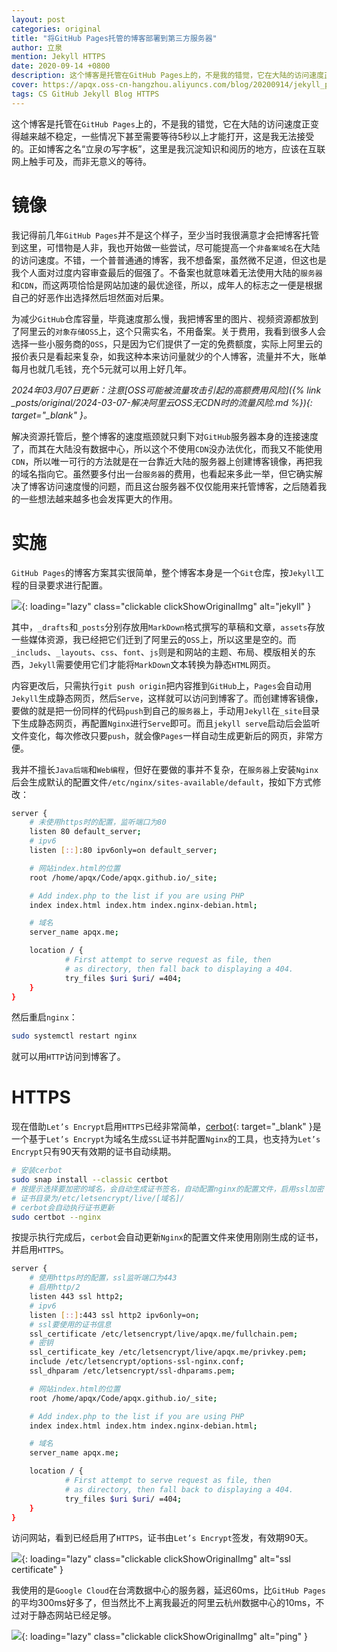 ```yaml
---
layout: post
categories: original
title: "将GitHub Pages托管的博客部署到第三方服务器"
author: 立泉
mention: Jekyll HTTPS
date: 2020-09-14 +0800
description: 这个博客是托管在GitHub Pages上的，不是我的错觉，它在大陆的访问速度正变得越来越不稳定，一些情况下甚至需要等待5秒以上才能打开，这是我无法接受的。正如博客之名“立泉の写字板”，这里是我沉淀知识和阅历的地方，应该在互联网上触手可及，而非无意义的等待。
cover: https://apqx.oss-cn-hangzhou.aliyuncs.com/blog/20200914/jekyll_project.png
tags: CS GitHub Jekyll Blog HTTPS
---
```


这个博客是托管在`GitHub Pages`上的，不是我的错觉，它在大陆的访问速度正变得越来越不稳定，一些情况下甚至需要等待5秒以上才能打开，这是我无法接受的。正如博客之名“立泉の写字板”，这里是我沉淀知识和阅历的地方，应该在互联网上触手可及，而非无意义的等待。

# 镜像

我记得前几年`GitHub Pages`并不是这个样子，至少当时我很满意才会把博客托管到这里，可惜物是人非，我也开始做一些尝试，尽可能提高一个`非备案域名`在大陆的访问速度。不错，一个普普通通的博客，我不想备案，虽然微不足道，但这也是我个人面对过度内容审查最后的倔强了。不备案也就意味着无法使用大陆的`服务器`和`CDN`，而这两项恰恰是网站加速的最优途径，所以，成年人的标志之一便是根据自己的好恶作出选择然后坦然面对后果。

为减少`GitHub`仓库容量，毕竟速度那么慢，我把博客里的图片、视频资源都放到了阿里云的`对象存储OSS`上，这个只需实名，不用备案。关于费用，我看到很多人会选择一些小服务商的`OSS`，只是因为它们提供了一定的免费额度，实际上阿里云的报价表只是看起来复杂，如我这种本来访问量就少的个人博客，流量并不大，账单每月也就几毛钱，充个5元就可以用上好几年。

*2024年03月07日更新：注意[OSS可能被流量攻击引起的高额费用风险]({% link _posts/original/2024-03-07-解决阿里云OSS无CDN时的流量风险.md %}){: target="_blank" }。*

解决资源托管后，整个博客的速度瓶颈就只剩下对`GitHub`服务器本身的连接速度了，而其在大陆没有数据中心，所以这个不使用`CDN`没办法优化，而我又不能使用`CDN`，所以唯一可行的方法就是在一台靠近大陆的服务器上创建博客镜像，再把我的域名指向它。虽然要多付出一台`服务器`的费用，也看起来多此一举，但它确实解决了博客访问速度慢的问题，而且这台服务器不仅仅能用来托管博客，之后随着我的一些想法越来越多也会发挥更大的作用。

# 实施

`GitHub Pages`的博客方案其实很简单，整个博客本身是一个`Git`仓库，按`Jekyll`工程的目录要求进行配置。

![](https://apqx.oss-cn-hangzhou.aliyuncs.com/blog/20200914/jekyll_project.png){: loading="lazy" class="clickable clickShowOriginalImg" alt="jekyll" }

其中，`_drafts`和`_posts`分别存放用`MarkDown`格式撰写的草稿和文章，`assets`存放一些媒体资源，我已经把它们迁到了阿里云的`OSS`上，所以这里是空的。而`_includs`、`_layouts`、`css`、`font`、`js`则是和网站的主题、布局、模版相关的东西，`Jekyll`需要使用它们才能将`MarkDown`文本转换为静态`HTML`网页。

内容更改后，只需执行`git push origin`把内容推到`GitHub`上，`Pages`会自动用`Jekyll`生成静态网页，然后`Serve`，这样就可以访问到博客了。而创建博客镜像，要做的就是把一份同样的代码`push`到自己的`服务器`上，手动用`Jekyll`在`_site`目录下生成静态网页，再配置`Nginx`进行`Serve`即可。而且`jekyll serve`启动后会监听文件变化，每次修改只要`push`，就会像`Pages`一样自动生成更新后的网页，非常方便。

我并不擅长`Java后端`和`Web编程`，但好在要做的事并不复杂，在`服务器`上安装`Nginx`后会生成默认的配置文件`/etc/nginx/sites-available/default`，按如下方式修改：

```sh
server {
    # 未使用https时的配置，监听端口为80
    listen 80 default_server;
    # ipv6
    listen [::]:80 ipv6only=on default_server;

    # 网站index.html的位置
    root /home/apqx/Code/apqx.github.io/_site;

    # Add index.php to the list if you are using PHP
    index index.html index.htm index.nginx-debian.html;

    # 域名
    server_name apqx.me;

    location / {
            # First attempt to serve request as file, then
            # as directory, then fall back to displaying a 404.
            try_files $uri $uri/ =404;
    }
}
```

然后重启`nginx`：

```sh
sudo systemctl restart nginx
```

就可以用`HTTP`访问到博客了。

# HTTPS

现在借助`Let’s Encrypt`启用`HTTPS`已经非常简单，[cerbot](https://certbot.eff.org/lets-encrypt/ubuntufocal-nginx){: target="_blank" }是一个基于`Let’s Encrypt`为域名生成`SSL`证书并配置`Nginx`的工具，也支持为`Let’s Encrypt`只有90天有效期的证书自动续期。

```sh
# 安装cerbot
sudo snap install --classic certbot
# 按提示选择要加密的域名，会自动生成证书签名，自动配置nginx的配置文件，启用ssl加密
# 证书目录为/etc/letsencrypt/live/[域名]/
# cerbot会自动执行证书更新
sudo certbot --nginx
```

按提示执行完成后，`cerbot`会自动更新`Nginx`的配置文件来使用刚刚生成的证书，并启用`HTTPS`。

```sh
server {
    # 使用https时的配置，ssl监听端口为443
    # 启用http/2
    listen 443 ssl http2; 
    # ipv6
    listen [::]:443 ssl http2 ipv6only=on; 
    # ssl要使用的证书信息
    ssl_certificate /etc/letsencrypt/live/apqx.me/fullchain.pem; 
    # 密钥
    ssl_certificate_key /etc/letsencrypt/live/apqx.me/privkey.pem; 
    include /etc/letsencrypt/options-ssl-nginx.conf; 
    ssl_dhparam /etc/letsencrypt/ssl-dhparams.pem; 

    # 网站index.html的位置
    root /home/apqx/Code/apqx.github.io/_site;

    # Add index.php to the list if you are using PHP
    index index.html index.htm index.nginx-debian.html;

    # 域名
    server_name apqx.me;

    location / {
            # First attempt to serve request as file, then
            # as directory, then fall back to displaying a 404.
            try_files $uri $uri/ =404;
    }
}
```

访问网站，看到已经启用了`HTTPS`，证书由`Let’s Encrypt`签发，有效期90天。

![](https://apqx.oss-cn-hangzhou.aliyuncs.com/blog/20200914/lets_encrypt.jpg){: loading="lazy" class="clickable clickShowOriginalImg" alt="ssl certificate" }

我使用的是`Google Cloud`在台湾数据中心的服务器，延迟60ms，比`GitHub Pages`的平均300ms好多了，但当然比不上离我最近的阿里云杭州数据中心的10ms，不过对于静态网站已经足够。

![](https://apqx.oss-cn-hangzhou.aliyuncs.com/blog/20200914/ping_apqxme.jpg){: loading="lazy" class="clickable clickShowOriginalImg" alt="ping" }